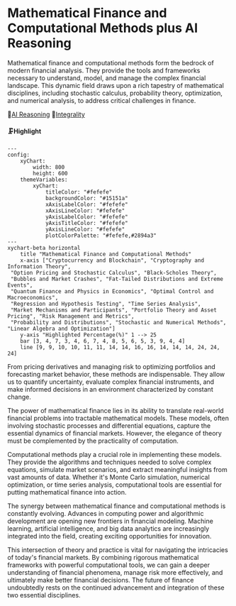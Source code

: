 # Mathematical Finance and Computational Methods plus AI Reasoning
Mathematical finance and computational methods form the bedrock of modern financial analysis.  They provide the tools and frameworks necessary to understand, model, and manage the complex financial landscape.  This dynamic field draws upon a rich tapestry of mathematical disciplines, including stochastic calculus, probability theory, optimization, and numerical analysis, to address critical challenges in finance.

🧠[AI Reasoning](https://viadean.notion.site/Mathematical-Finance-and-Computational-Methods-plus-AI-Reasoning-1941ae7b9a3280b78b34f7ba64b32740?pvs=4)  🛟[Integrality](https://viadean.notion.site/Stochastic-analysis-1761ae7b9a32808ca639f797abbb9d80?pvs=4)
#### 🗜️Highlight
```mermaid
---
config:
    xyChart:
        width: 800
        height: 600
    themeVariables:
        xyChart:
            titleColor: "#fefefe"
            backgroundColor: "#15151a"
            xAxisLabelColor: "#fefefe"
            xAxisLineColor: "#fefefe"
            yAxisLabelColor: "#fefefe"
            yAxisTitleColor: "#fefefe"
            yAxisLineColor: "#fefefe"
            plotColorPalette: "#fefefe,#2894a3"
---
xychart-beta horizontal
    title "Mathematical Finance and Computational Methods"
    x-axis ["Cryptocurrency and Blockchain", "Cryptography and Information Theory", 
 "Option Pricing and Stochastic Calculus", "Black-Scholes Theory", 
 "Bubbles and Market Crashes", "Fat-Tailed Distributions and Extreme Events", 
 "Quantum Finance and Physics in Economics", "Optimal Control and Macroeconomics", 
 "Regression and Hypothesis Testing", "Time Series Analysis", 
 "Market Mechanisms and Participants", "Portfolio Theory and Asset Pricing", "Risk Management and Metrics", 
 "Probability and Distributions", "Stochastic and Numerical Methods", "Linear Algebra and Optimization"]
    y-axis "Highlighted Percentage(%)" 1 --> 25
    bar [3, 4, 7, 3, 4, 6, 7, 4, 8, 5, 6, 5, 3, 9, 4, 4]
    line [9, 9, 10, 10, 11, 11, 14, 14, 16, 16, 14, 14, 14, 24, 24, 24]

```

From pricing derivatives and managing risk to optimizing portfolios and forecasting market behavior, these methods are indispensable.  They allow us to quantify uncertainty, evaluate complex financial instruments, and make informed decisions in an environment characterized by constant change.

The power of mathematical finance lies in its ability to translate real-world financial problems into tractable mathematical models.  These models, often involving stochastic processes and differential equations, capture the essential dynamics of financial markets.  However, the elegance of theory must be complemented by the practicality of computation.

Computational methods play a crucial role in implementing these models.  They provide the algorithms and techniques needed to solve complex equations, simulate market scenarios, and extract meaningful insights from vast amounts of data.  Whether it's Monte Carlo simulation, numerical optimization, or time series analysis, computational tools are essential for putting mathematical finance into action.

The synergy between mathematical finance and computational methods is constantly evolving.  Advances in computing power and algorithmic development are opening new frontiers in financial modeling.  Machine learning, artificial intelligence, and big data analytics are increasingly integrated into the field, creating exciting opportunities for innovation.

This intersection of theory and practice is vital for navigating the intricacies of today's financial markets.  By combining rigorous mathematical frameworks with powerful computational tools, we can gain a deeper understanding of financial phenomena, manage risk more effectively, and ultimately make better financial decisions.  The future of finance undoubtedly rests on the continued advancement and integration of these two essential disciplines.
